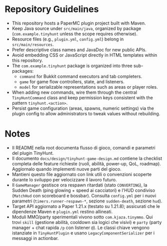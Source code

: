 # Repository Guidelines
- This repository hosts a PaperMC plugin project built with Maven.
- Keep Java source under `src/main/java`, organized by package (`com.example.tinyhunt` unless the scope requires otherwise).
- Resource files (e.g., `plugin.yml`, `config.yml`) belong in `src/main/resources`.
- Prefer descriptive class names and JavaDoc for new public APIs.
- Avoid embedding CSS or JavaScript directly in HTML templates within this repository.
- The `com.example.tinyhunt` package is organized into three sub-packages:
  - `command` for Bukkit command executors and tab completers.
  - `game` for game flow controllers, state, and listeners.
  - `model` for serializable representations such as areas or player roles.
- When adding new commands, wire them through the central `TinyHuntCommand` class and keep permission keys consistent with the pattern `tinyhunt.<action>`.
- Persist game configuration (areas, spawns, numeric settings) via the plugin config to allow administrators to tweak values without rebuilding.

# Notes
- Il README nella root documenta flusso di gioco, comandi e parametri del plugin TinyHunt.
- Il documento `docs/design/tinyhunt-game-design.md` contiene la checklist completa delle feature richieste (ruoli, abilità, power-up, QoL, roadmap). Aggiornalo quando implementi nuove parti del gioco.
- Mantieni questo file aggiornato con link utili o convenzioni scoperte durante lo sviluppo per velocizzare il lavoro futuro.
- Il `GameManager` gestisce ora respawn ritardati (stato `CONVERTING`), la Sudden Death (ping glowing + speed ai cacciatori) e l'HUD condiviso (`MatchHud` con scoreboard e bossbar). Consulta `config.yml` per i nuovi parametri (`timers.runner-respawn-*`, sezione `sudden-death`, sezione `hud`).
- Target API aggiornato a Paper 1.21.x (testato su 1.21.8); assicurati che le dipendenze Maven e `plugin.yml` restino allineati.
- Moduli MMO/party sperimentali vivono sotto `com.kjaza.tinymmo`. Qui trovi `skill` (gestione abilità, cooldown sia logici che visivi) e `party` (party manager + chat rapida `/p` con listener `@`). Le classi chiave vengono istanziate in `TinyHuntPlugin` e usano `LegacyComponentSerializer` per i messaggi in actionbar.
